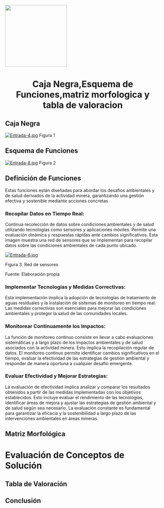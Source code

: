 <p align="left">
  <img src="https://semanadelcannabis.cayetano.edu.pe/assets/img/logo-upch.png" width="200">
  <h1 align="center">Caja Negra,Esquema de Funciones,matriz morfologica y tabla de valoracion </h1>
</p>

## Caja Negra

[![Entrada-4.jpg](https://i.postimg.cc/mk8jS6Jd/Entrada-4.jpg)](https://postimg.cc/Mff16tWR)
Figura 1

## Esquema de Funciones

[![Entrada-8.jpg](https://i.postimg.cc/gc8wpGd8/Entrada-8.jpg)](https://postimg.cc/0r55dRzy)
Figura 2

## Definición de Funciones

Estas funciones están diseñadas para abordar los desafíos ambientales y de salud derivados de la actividad minera, garantizando una gestión efectiva y sostenible mediante acciones concretas 

### Recopilar Datos en Tiempo Real:

Continua recolección de datos sobre condiciones ambientales y de salud utilizando tecnologías como sensores y aplicaciones móviles. Permite una evaluación dinámica y respuestas rápidas ante cambios significativos. Esta imagen muestra una red de sensores que se implementan para recopilar datos sobre las condiciones ambientales de cada punto ubicado. 

[![Entrada-6.jpg](https://i.postimg.cc/sxjL6nKX/Entrada-6.jpg)](https://postimg.cc/5YrpjShd)

Figura 3. Red de sensores

Fuente: Elaboración propia

### Implementar Tecnologías y Medidas Correctivas:

Esta implementación  implica la adopción de tecnologías de tratamiento de aguas residuales y la instalación de sistemas de monitoreo en tiempo real. Las medidas correctivas son esenciales para mejorar las condiciones ambientales y proteger la salud de las comunidades locales.

### Monitorear Continuamente los Impactos:

La función de monitoreo continuo consiste en llevar a cabo evaluaciones sistemáticas y a largo plazo de los impactos ambientales y de salud asociados con la actividad minera. Esto implica la recopilación regular de datos. El monitoreo continuo permite identificar cambios significativos en el tiempo, evaluar la efectividad de las estrategias de gestión ambiental y responder de manera oportuna a cualquier desafío emergente.

### Evaluar Efectividad y Mejorar Estrategias:

La evaluación de efectividad implica analizar y comparar los resultados obtenidos a partir de las medidas implementadas con los objetivos establecidos. Esto incluye evaluar el rendimiento de las tecnologías, identificar áreas de mejora y ajustar las estrategias de gestión ambiental y de salud según sea necesario. La evaluación constante es fundamental para garantizar la eficacia y la sostenibilidad a largo plazo de las intervenciones ambientales en áreas mineras.

## Matriz Morfológica
# Evaluación de Conceptos de Solución

## Tabla de Valoración
## Conclusión
